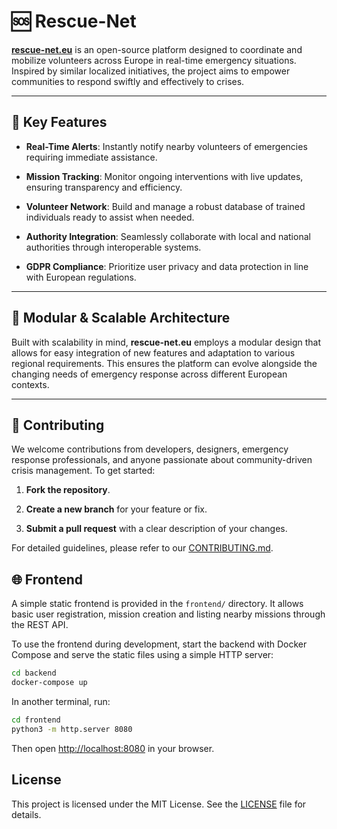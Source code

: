 # 🆘 Rescue-Net

**[rescue-net.eu](https://rescue-net.eu)** is an open-source platform designed to coordinate and mobilize volunteers across Europe in real-time emergency situations. Inspired by similar localized initiatives, the project aims to empower communities to respond swiftly and effectively to crises.

---

## 🚀 Key Features

- **Real-Time Alerts**: Instantly notify nearby volunteers of emergencies requiring immediate assistance.

- **Mission Tracking**: Monitor ongoing interventions with live updates, ensuring transparency and efficiency.

- **Volunteer Network**: Build and manage a robust database of trained individuals ready to assist when needed.

- **Authority Integration**: Seamlessly collaborate with local and national authorities through interoperable systems.

- **GDPR Compliance**: Prioritize user privacy and data protection in line with European regulations.

---

## 🧱 Modular & Scalable Architecture

Built with scalability in mind, **rescue-net.eu** employs a modular design that allows for easy integration of new features and adaptation to various regional requirements. This ensures the platform can evolve alongside the changing needs of emergency response across different European contexts.

---

## 🤝 Contributing

We welcome contributions from developers, designers, emergency response professionals, and anyone passionate about community-driven crisis management. To get started:

1. **Fork the repository**.

2. **Create a new branch** for your feature or fix.

3. **Submit a pull request** with a clear description of your changes.

For detailed guidelines, please refer to our [CONTRIBUTING.md](CONTRIBUTING.md).

## 🌐 Frontend

A simple static frontend is provided in the `frontend/` directory. It allows basic user registration, mission creation and listing nearby missions through the REST API.

To use the frontend during development, start the backend with Docker Compose and serve the static files using a simple HTTP server:

```bash
cd backend
docker-compose up
```

In another terminal, run:

```bash
cd frontend
python3 -m http.server 8080
```

Then open [http://localhost:8080](http://localhost:8080) in your browser.

## License

This project is licensed under the MIT License. See the [LICENSE](LICENSE) file for details.
